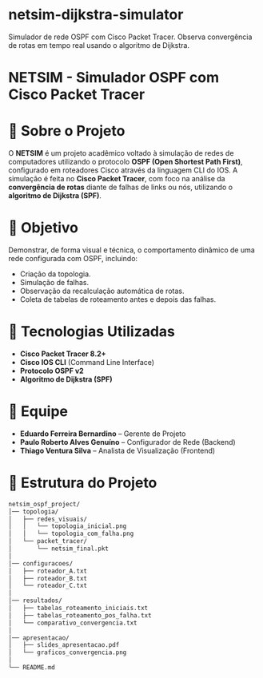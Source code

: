 # netsim-dijkstra-simulator
Simulador de rede OSPF com Cisco Packet Tracer. Observa convergência de rotas em tempo real usando o algoritmo de Dijkstra.

# NETSIM - Simulador OSPF com Cisco Packet Tracer

# 📌 Sobre o Projeto

O **NETSIM** é um projeto acadêmico voltado à simulação de redes de computadores utilizando o protocolo **OSPF (Open Shortest Path First)**, configurado em roteadores Cisco através da linguagem CLI do IOS. A simulação é feita no **Cisco Packet Tracer**, com foco na análise da **convergência de rotas** diante de falhas de links ou nós, utilizando o **algoritmo de Dijkstra (SPF)**.

# 🎯 Objetivo

Demonstrar, de forma visual e técnica, o comportamento dinâmico de uma rede configurada com OSPF, incluindo:
- Criação da topologia.
- Simulação de falhas.
- Observação da recalculação automática de rotas.
- Coleta de tabelas de roteamento antes e depois das falhas.

# 🔧 Tecnologias Utilizadas

- **Cisco Packet Tracer 8.2+**  
- **Cisco IOS CLI** (Command Line Interface)  
- **Protocolo OSPF v2**  
- **Algoritmo de Dijkstra (SPF)**

# 👥 Equipe

- **Eduardo Ferreira Bernardino** – Gerente de Projeto  
- **Paulo Roberto Alves Genuíno** – Configurador de Rede (Backend)  
- **Thiago Ventura Silva** – Analista de Visualização (Frontend)  

# 📁 Estrutura do Projeto

```bash
netsim_ospf_project/
│── topologia/
│   ├── redes_visuais/
│   │   └── topologia_inicial.png
│   │   └── topologia_com_falha.png
│   └── packet_tracer/
│       └── netsim_final.pkt
│
│── configuracoes/
│   ├── roteador_A.txt
│   ├── roteador_B.txt
│   └── roteador_C.txt
│
│── resultados/
│   ├── tabelas_roteamento_iniciais.txt
│   ├── tabelas_roteamento_pos_falha.txt
│   └── comparativo_convergencia.txt
│
│── apresentacao/
│   ├── slides_apresentacao.pdf
│   └── graficos_convergencia.png
│
└── README.md
